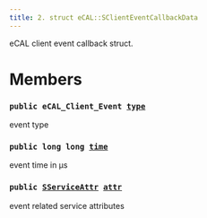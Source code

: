 ```yaml
---
title: 2. struct eCAL::SClientEventCallbackData
---
```


eCAL client event callback struct.

# Members

### `public eCAL_Client_Event `[`type`](#d6/d99/structeCAL_1_1SClientEventCallbackData_1ac6c811f9fe9e57bb56f9aa36d3be1382) 

event type

### `public long long `[`time`](#d6/d99/structeCAL_1_1SClientEventCallbackData_1adc8a1d79699aa74a51e3e8ca1040c418) 

event time in µs

### `public `[`SServiceAttr`](src/content/docs/doxygen/md/zapi-eCAL::SServiceAttr.md#d6/daa/structeCAL_1_1SServiceAttr)` `[`attr`](#d6/d99/structeCAL_1_1SClientEventCallbackData_1af38f64a52c413e126f90abfff5285556) 

event related service attributes

